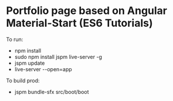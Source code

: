 # Portfolio page based on Angular Material-Start (ES6 Tutorials)

To run:
- npm install
- sudo npm install jspm live-server -g
- jspm update
- live-server --open=app

To build prod:
- jspm bundle-sfx src/boot/boot
